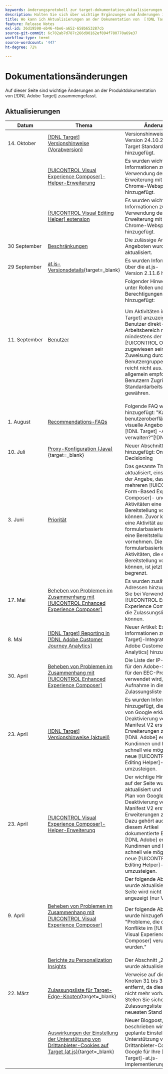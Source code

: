 ```yaml
---
keywords: änderungsprotokoll zur target-dokumentation;aktualisierungen in der dokumentation;neue themen;bearbeitungen;aktualisierungen;aktualisierung
description: Halten Sie sich über wichtige Ergänzungen und Änderungen in der Dokumentation von  [!DNL Adobe Target]  auf dem Laufenden.
title: Wo kann ich Aktualisierungen an der Dokumentation von  [!DNL Target] sehen?
feature: Release Notes
exl-id: 36d19598-eb46-4be6-a652-658b653287cb
source-git-commit: 6c702ab7d787c266d90162ef894f780770a69e37
workflow-type: tm+mt
source-wordcount: '447'
ht-degree: 72%

---
```


# Dokumentationsänderungen

Auf dieser Seite sind wichtige Änderungen an der Produktdokumentation von [!DNL Adobe Target] zusammengefasst.

## Aktualisierungen

| Datum | Thema | Änderungen |
|--- |--- |--- |
| 14. Oktober | [[!DNL Target] Versionshinweise (Vorabversion)](/help/main/r-release-notes/target-release-notes.md) | Versionshinweise für die Version 24.10.2 von [!DNL Target Standard/Premium] hinzugefügt. |
|  | [[!UICONTROL Visual Experience Composer]-Helper-Erweiterung](/help/main/c-experiences/c-visual-experience-composer/r-troubleshoot-composer/vec-helper-browser-extension.md) | Es wurden wichtige Informationen zur Verwendung der Erweiterung mit privaten Chrome-Webspeichern hinzugefügt. |
|  | [[!UICONTROL Visual Editing Helper] extension](/help/main/c-experiences/c-visual-experience-composer/r-troubleshoot-composer/visual-editing-helper-extension.md) | Es wurden wichtige Informationen zur Verwendung der Erweiterung mit privaten Chrome-Webspeichern hinzugefügt. |
| 30 September | [Beschränkungen](/help/main/r-troubleshooting-target/target-limits.md) | Die zulässige Anzahl von Angeboten wurde aktualisiert. |
| 29 September | [at.js-Versionsdetails](https://experienceleague.adobe.com/en/docs/target-dev/developer/client-side/at-js-implementation/target-atjs-versions){target=_blank} | Es wurden Informationen über die at.js-Version 2.11.6 hinzugefügt. |
| 11. September | [Benutzer](/help/main/administrating-target/c-user-management/c-user-management/user-management.md) | Folgender Hinweis wurde unter Rollen und Berechtigungen festlegen hinzugefügt:<P> Um Aktivitäten in [!DNL Target] anzuzeigen, müssen Benutzer direkt einem Arbeitsbereich mit mindestens der Rolle [!UICONTROL Observer] zugewiesen sein. Die Zuweisung durch Benutzergruppen allein reicht nicht aus. Es wird allgemein empfohlen, Benutzern Zugriff auf den Standardarbeitsbereich zu gewähren. |
| 1. August | [Recommendations-FAQs](/help/main/c-recommendations/c-recommendations-faq/recommendations-faq.md) | Folgende FAQ wurde hinzugefügt: &quot;Kann ich benutzeroberflächenerstellte visuelle Angebote mit den [!DNL Target] -APIs verwalten?&quot;[!DNL Target] |
| 10. Juli | [Proxy-Konfiguration (Java)](https://experienceleague.adobe.com/de/docs/target-dev/developer/server-side/java/proxy-configuration){target=_blank} | Neuer Abschnitt hinzugefügt: On-Device Decisioning |
| 3. Juni | [Priorität](/help/main/c-activities/priority.md) | Das gesamte Thema wurde aktualisiert, einschließlich der Angabe, dass Inhalte aus mehreren [!UICONTROL Form-Based Experience Composer]- und VEC-Aktivitäten eine Bereitstellung vornehmen können. Zuvor konnte nur eine Aktivität aus dem formularbasierten Workflow eine Bereitstellung vornehmen. Die Anzahl der formularbasierten Aktivitäten, die eine Bereitstellung vornehmen können, ist jetzt nicht mehr begrenzt. |
| 17. Mai | [Beheben von Problemen im Zusammenhang mit [!UICONTROL Enhanced Experience Composer]](/help/main/c-experiences/c-visual-experience-composer/r-troubleshoot-composer/troubleshooting-issues-related-to-the-enhanced-experience-composer-eec.md) | Es wurden zusätzliche IP-Adressen hinzugefügt, die Sie bei Verwendung von [!UICONTROL Enhanced Experience Composer] auf die Zulassungsliste setzen können. |
| 8. Mai | [[!DNL Target] Reporting in [!DNL Adobe Customer Journey Analytics]](/help/main/c-integrating-target-with-mac/cja/target-reporting-in-cja.md) | Neuer Artikel: Es wurden Informationen zur [!DNL Target]-Integration in [!DNL Adobe Customer Journey Analytics] hinzufügt. |
| 30. April | [Beheben von Problemen im Zusammenhang mit [!UICONTROL Enhanced Experience Composer]](/help/main/c-experiences/c-visual-experience-composer/r-troubleshoot-composer/troubleshooting-issues-related-to-the-enhanced-experience-composer-eec.md) | Die Liste der IP-Adressen für den Adobe-Server, der für den EEC-Proxy verwendet wird, wurde zur Aufnahme in die Zulassungsliste aktualisiert. |
| 23. April | [[!DNL Target] Versionshinweise (aktuell)](/help/main/r-release-notes/release-notes.md) | Es wurden Informationen hinzugefügt, die den Plan von Google erklären, mit der Deaktivierung von mit Manifest V2 erstellten Erweiterungen zu beginnen. [!DNL Adobe] empfiehlt Kundinnen und Kunden, so schnell wie möglich auf die neue [!UICONTROL Visual Editing Helper]-Erweiterung umzusteigen. |
| 23. April | [[!UICONTROL Visual Experience Composer]-Helper-Erweiterung](/help/main/c-experiences/c-visual-experience-composer/r-troubleshoot-composer/vec-helper-browser-extension.md) | Der wichtige Hinweis oben auf der Seite wurde aktualisiert und erläutert den Plan von Google, mit der Deaktivierung von mit Manifest V2 erstellten Erweiterungen zu beginnen. Dazu gehört auch die in diesem Artikel dokumentierte Erweiterung. [!DNL Adobe] empfiehlt Kundinnen und Kunden, so schnell wie möglich auf die neue [!UICONTROL Visual Editing Helper]-Erweiterung umzusteigen. |
| 9. April | [Beheben von Problemen im Zusammenhang mit [!UICONTROL Visual Experience Composer]](/help/main/c-experiences/c-visual-experience-composer/r-troubleshoot-composer/troubleshooting-issues-related-to-the-visual-experience-composer-vec.md) | Der folgende Abschnitt wurde aktualisiert: &quot;Meine Seite wird nicht im VEC angezeigt (nur VEC)&quot;.<P>Der folgende Abschnitt wurde hinzugefügt: &quot;Probleme, die durch CSS-Konflikte im [!UICONTROL Visual Experience Composer] verursacht wurden.&quot; |
|  | [Berichte zu Personalization Insights](/help/main/c-reports/c-personalization-insights-reports/personalization-insights-reports.md) | Der Abschnitt „Zu beachten“ wurde aktualisiert. |
| 22. März | [Zulassungsliste für Target-Edge-Knoten](https://experienceleague.adobe.com/de/docs/target-dev/developer/implementation/privacy/allowlist-edges){target=_blank} | Verweise auf die Edge-Knoten 31 bis 38 wurden entfernt, da diese Knoten nicht mehr vorhanden sind. Stellen Sie sicher, dass Ihre Zulassungsliste auf dem neuesten Stand ist. |
|  | [Auswirkungen der Einstellung der Unterstützung von Drittanbieter-Cookies auf Target (at.js)](https://experienceleague.adobe.com/de/docs/target-dev/assets/third_party_cookie_deprecation){target=_blank} | Neuer Blogpost, in dem beschrieben wird, was die geplante Einstellung der Unterstützung von Drittanbieter-Cookies durch Google für Ihre [!DNL Adobe Target]-at.js-Implementierung bedeutet. |